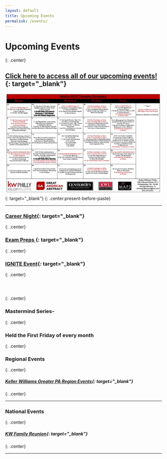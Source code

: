 ```yaml
---
layout: default
title: Upcoming Events
permalink: /events/
---
```


# Upcoming Events
{: .center}

## [Click here to access all of our upcoming events!](https://www.eventbrite.com/o/kw-philly-18761317307?s=92016711&amp;fbclid=IwAR3YZ5oGYwEkDCBOUEqiMfALTG6129Mb-VatmSogtpCWydcSnq3W46yjJis){: target="_blank"}

[![](/uploads/img-4785-1.JPG)](https://s3.amazonaws.com/vyralmarketing/Jeremy+Bowers/calendar1.PNG){: target="_blank"}
{: .center.present-before-paste}

---

### [Career Night](https://www.eventbrite.com/e/career-night-at-kw-philly-tickets-59552264426){: target="_blank"}
{: .center}

### [Exam Preps ](https://www.eventbrite.com/e/real-estate-exam-prep-course-tickets-56139624127){: target="_blank"}
{: .center}

### [IGNITE Event](https://www.eventbrite.com/e/real-estate-exam-prep-course-tickets-59552340654){: target="_blank"}
{: .center}

### &nbsp;
{: .center}

### Mastermind Series-
{: .center}

### Held the First Friday of every month
{: .center}

### Regional Events
{: .center}

##### [Keller Williams Greater PA Region Events](https://www.eventbrite.com/o/keller-williams-greater-pa-region-pa-southern-nj-de-4004241849){: target="_blank"}
{: .center}

---

### National Events
{: .center}

##### [KW Family Reunion](https://kwrievents.kw.com/ehome/index.php?eventid=356856&amp;){: target="_blank"}
{: .center}

---